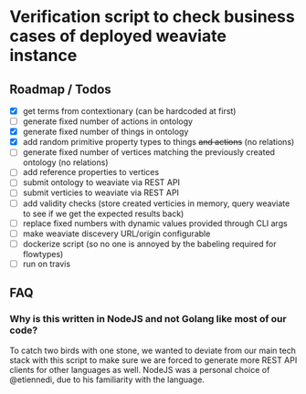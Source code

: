# Verification script to check business cases of deployed weaviate instance

## Roadmap / Todos

* [x] get terms from contextionary (can be hardcoded at first)
* [ ] generate fixed number of actions in ontology
* [x] generate fixed number of things in ontology
* [x] add random primitive property types to things ~~and actions~~ (no relations)
* [ ] generate fixed number of vertices matching the previously created ontology (no relations) 
* [ ] add reference properties to vertices
* [ ] submit ontology to weaviate via REST API
* [ ] submit verticies to weaviate via REST API
* [ ] add validity checks (store created verticies in memory, query weaviate to see if
  we get the expected results back)
* [ ] replace fixed numbers with dynamic values provided through CLI args
* [ ] make weaviate discevery URL/origin configurable
* [ ] dockerize script (so no one is annoyed by the babeling required for flowtypes)
* [ ] run on travis

## FAQ

### Why is this written in NodeJS and not Golang like most of our code?

To catch two birds with one stone, we wanted to deviate from our main tech stack 
with this script to make sure we are forced to generate more REST API clients for
other languages as well. NodeJS was a personal choice of @etiennedi, due to his 
familiarity with the language.

